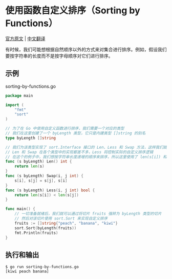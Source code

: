 # 使用函数自定义排序（Sorting by Functions）

[官方原文](https://gobyexample.com/sorting-by-functions) | [中文翻译](https://gobyexample-cn.github.io/sorting-by-functions)

有时候，我们可能想根据自然顺序以外的方式来对集合进行排序。例如，假设我们要按字符串的长度而不是按字母顺序对它们进行排序。

## 示例

sorting-by-functions.go

```go
package main

import (
	"fmt"
	"sort"
)

// 为了在 Go 中使用自定义函数进行排序，我们需要一个对应的类型
// 我们在这里创建了一个 byLength 类型，它只是内建类型 []string 的别名
type byLength []string

// 我们为该类型实现了 sort.Interface 接口的 Len、Less 和 Swap 方法，这样我们就可以使用 sort 包的通用 Sort 方法了
// Len 和 Swap 在各个类型中的实现都差不多，Less 将控制实际的自定义排序逻辑
// 在这个的例子中，我们想按字符串长度递增的顺序来排序，所以这里使用了 len(s[i]) 和 len(s[j]) 来实现 Less。
func (s byLength) Len() int {
	return len(s)
}
func (s byLength) Swap(i, j int) {
	s[i], s[j] = s[j], s[i]
}
func (s byLength) Less(i, j int) bool {
	return len(s[i]) < len(s[j])
}

func main() {
	// 一切准备就绪后，我们就可以通过将切片 fruits 强转为 byLength 类型的切片
	// 然后对该切片使用 sort.Sort 来实现自定义排序
	fruits := []string{"peach", "banana", "kiwi"}
	sort.Sort(byLength(fruits))
	fmt.Println(fruits)
}
```

## 执行和输出

```
$ go run sorting-by-functions.go
[kiwi peach banana]
```
